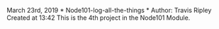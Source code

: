 March 23rd, 2019 * Node101-log-all-the-things * Author: Travis Ripley
Created at 13:42
This is the 4th project in the Node101 Module.